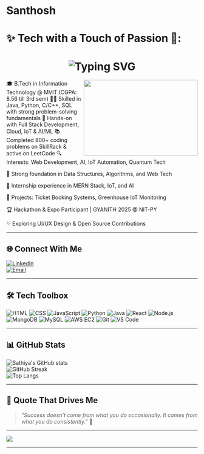 # Santhosh
# ✨ Tech with a Touch of Passion 💙:

<h1 align="center">
  <img src="https://readme-typing-svg.demolab.com?font=Fira+Code&size=25&pause=1000&center=true&vCenter=true&color=FF69B4&width=435&lines=Hi+there%2C+I'm+Sathiya+%F0%9F%92%8C;Developer+%7C+Quantum+Explorer" alt="Typing SVG" />
</h1>
<img align="right" width="300" height="200" src="https://media.giphy.com/media/L8K62iTDkzGX6/giphy.gif">


🎓 B.Tech in Information Technology @ MVIT (CGPA: 8.56 till 3rd sem)
👨‍💻 Skilled in Java, Python, C/C++, SQL with strong problem-solving fundamentals
🚀 Hands-on with Full Stack Development, Cloud, IoT & AI/ML
📚 Completed 800+ coding problems on SkillRack & active on LeetCode
🔍 Interests: Web Development, AI, IoT Automation, Quantum Tech

🌟 Strong foundation in Data Structures, Algorithms, and Web Tech

💼 Internship experience in MERN Stack, IoT, and AI

🧩 Projects: Ticket Booking Systems, Greenhouse IoT Monitoring

🏆 Hackathon & Expo Participant | GYANITH 2025 @ NIT-PY

✨ Exploring UI/UX Design & Open Source Contributions 

---

## 🌐 Connect With Me

[![LinkedIn](https://img.shields.io/badge/LinkedIn-Connect-blue?logo=linkedin&logoColor=white)](https:/www.linkedin.com/in/santhosh-s-24436a293/)  
[![Email](https://img.shields.io/badge/Gmail-sanselvam123@gmail.com-red?logo=gmail&logoColor=white)](mailto:sanselvam123@gmail.com)

---

## 🛠️ Tech Toolbox

![HTML](https://img.shields.io/badge/HTML-e44d26?style=for-the-badge&logo=html5&logoColor=white)
![CSS](https://img.shields.io/badge/CSS-264de4?style=for-the-badge&logo=css3&logoColor=white)
![JavaScript](https://img.shields.io/badge/JavaScript-FFD700?style=for-the-badge&logo=javascript&logoColor=black)
![Python](https://img.shields.io/badge/Python-306998?style=for-the-badge&logo=python&logoColor=white)
![Java](https://img.shields.io/badge/Java-orange?style=for-the-badge&logo=java&logoColor=white)
![React](https://img.shields.io/badge/React-20232a?style=for-the-badge&logo=react&logoColor=61dafb)
![Node.js](https://img.shields.io/badge/Node.js-339933?style=for-the-badge&logo=nodedotjs&logoColor=white)
![MongoDB](https://img.shields.io/badge/MongoDB-4DB33D?style=for-the-badge&logo=mongodb&logoColor=white)
![MySQL](https://img.shields.io/badge/MySQL-00758F?style=for-the-badge&logo=mysql&logoColor=white)
![AWS EC2](https://img.shields.io/badge/AWS%20EC2-orange?style=for-the-badge&logo=amazonaws&logoColor=white)
![Git](https://img.shields.io/badge/Git-F05033?style=for-the-badge&logo=git&logoColor=white)
![VS Code](https://img.shields.io/badge/VS%20Code-007ACC?style=for-the-badge&logo=visualstudiocode&logoColor=white)

---

## 📊 GitHub Stats

![Sathiya's GitHub stats](https://github-readme-stats.vercel.app/api?username=SanSelvam&show_icons=true&theme=tokyonight&hide_border=true)  
![GitHub Streak](https://github-readme-streak-stats.herokuapp.com?user=SanSelvam&theme=tokyonight&hide_border=true)  
![Top Langs](https://github-readme-stats.vercel.app/api/top-langs/?username=SanSelvam&layout=compact&theme=tokyonight)

---

## 💬 Quote That Drives Me

> *"Success doesn't come from what you do occasionally. It comes from what you do consistently."* 🌟

---

[![](https://visitcount.itsvg.in/api?id=SanSelvam&icon=5&color=6)](https://visitcount.itsvg.in)

---

